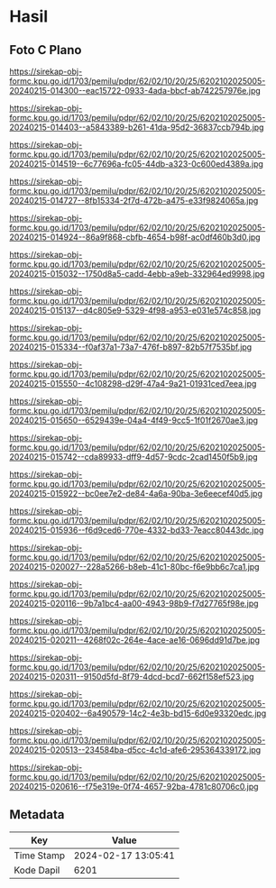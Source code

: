 # Hasil

## Foto C Plano

https://sirekap-obj-formc.kpu.go.id/1703/pemilu/pdpr/62/02/10/20/25/6202102025005-20240215-014300--eac15722-0933-4ada-bbcf-ab742257976e.jpg

https://sirekap-obj-formc.kpu.go.id/1703/pemilu/pdpr/62/02/10/20/25/6202102025005-20240215-014403--a5843389-b261-41da-95d2-36837ccb794b.jpg

https://sirekap-obj-formc.kpu.go.id/1703/pemilu/pdpr/62/02/10/20/25/6202102025005-20240215-014519--6c77696a-fc05-44db-a323-0c600ed4389a.jpg

https://sirekap-obj-formc.kpu.go.id/1703/pemilu/pdpr/62/02/10/20/25/6202102025005-20240215-014727--8fb15334-2f7d-472b-a475-e33f9824065a.jpg

https://sirekap-obj-formc.kpu.go.id/1703/pemilu/pdpr/62/02/10/20/25/6202102025005-20240215-014924--86a9f868-cbfb-4654-b98f-ac0df460b3d0.jpg

https://sirekap-obj-formc.kpu.go.id/1703/pemilu/pdpr/62/02/10/20/25/6202102025005-20240215-015032--1750d8a5-cadd-4ebb-a9eb-332964ed9998.jpg

https://sirekap-obj-formc.kpu.go.id/1703/pemilu/pdpr/62/02/10/20/25/6202102025005-20240215-015137--d4c805e9-5329-4f98-a953-e031e574c858.jpg

https://sirekap-obj-formc.kpu.go.id/1703/pemilu/pdpr/62/02/10/20/25/6202102025005-20240215-015334--f0af37a1-73a7-476f-b897-82b57f7535bf.jpg

https://sirekap-obj-formc.kpu.go.id/1703/pemilu/pdpr/62/02/10/20/25/6202102025005-20240215-015550--4c108298-d29f-47a4-9a21-01931ced7eea.jpg

https://sirekap-obj-formc.kpu.go.id/1703/pemilu/pdpr/62/02/10/20/25/6202102025005-20240215-015650--6529439e-04a4-4f49-9cc5-1f01f2670ae3.jpg

https://sirekap-obj-formc.kpu.go.id/1703/pemilu/pdpr/62/02/10/20/25/6202102025005-20240215-015742--cda89933-dff9-4d57-9cdc-2cad1450f5b9.jpg

https://sirekap-obj-formc.kpu.go.id/1703/pemilu/pdpr/62/02/10/20/25/6202102025005-20240215-015922--bc0ee7e2-de84-4a6a-90ba-3e6eecef40d5.jpg

https://sirekap-obj-formc.kpu.go.id/1703/pemilu/pdpr/62/02/10/20/25/6202102025005-20240215-015936--f6d9ced6-770e-4332-bd33-7eacc80443dc.jpg

https://sirekap-obj-formc.kpu.go.id/1703/pemilu/pdpr/62/02/10/20/25/6202102025005-20240215-020027--228a5266-b8eb-41c1-80bc-f6e9bb6c7ca1.jpg

https://sirekap-obj-formc.kpu.go.id/1703/pemilu/pdpr/62/02/10/20/25/6202102025005-20240215-020116--9b7a1bc4-aa00-4943-98b9-f7d27765f98e.jpg

https://sirekap-obj-formc.kpu.go.id/1703/pemilu/pdpr/62/02/10/20/25/6202102025005-20240215-020211--4268f02c-264e-4ace-ae16-0696dd91d7be.jpg

https://sirekap-obj-formc.kpu.go.id/1703/pemilu/pdpr/62/02/10/20/25/6202102025005-20240215-020311--9150d5fd-8f79-4dcd-bcd7-662f158ef523.jpg

https://sirekap-obj-formc.kpu.go.id/1703/pemilu/pdpr/62/02/10/20/25/6202102025005-20240215-020402--6a490579-14c2-4e3b-bd15-6d0e93320edc.jpg

https://sirekap-obj-formc.kpu.go.id/1703/pemilu/pdpr/62/02/10/20/25/6202102025005-20240215-020513--234584ba-d5cc-4c1d-afe6-295364339172.jpg

https://sirekap-obj-formc.kpu.go.id/1703/pemilu/pdpr/62/02/10/20/25/6202102025005-20240215-020616--f75e319e-0f74-4657-92ba-4781c80706c0.jpg


## Metadata

| Key        | Value               |
| ---------- | ------------------- |
| Time Stamp | 2024-02-17 13:05:41 |
| Kode Dapil | 6201                |



